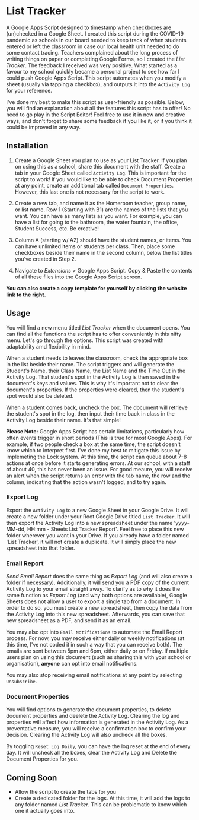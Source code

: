 # List Tracker
A Google Apps Script designed to timestamp when checkboxes are (un)checked in a Google Sheet. I created this script during the COVID-19 pandemic as schools in our board needed to keep track of when students entered or left the classroom in case our local health unit needed to do some contact tracing. Teachers complained about the long process of writing things on paper or completing Google Forms, so I created the *List Tracker*. The feedback I received was very positive. What started as a favour to my school quickly became a personal project to see how far I could push Google Apps Script. This script automates when you modify a sheet (usually via tapping a checkbox), and outputs it into the `Activity Log` for your reference.

I've done my best to make this script as user-friendly as possible. Below, you will find an explanation about all the features this script has to offer! No need to go play in the Script Editor! Feel free to use it in new and creative ways, and don't forget to share some feedback if you like it, or if you think it could be improved in any way.

## Installation

1. Create a Google Sheet you plan to use as your List Tracker. If you plan on using this as a school, share this document with the staff. Create a tab in your Google Sheet called `Activity Log`. This is important for the script to work! If you would like to be able to check Document Properties at any point, create an additional tab called `Document Properties`. However, this last one is not necessary for the script to work.

2. Create a new tab, and name it as the Homeroom teacher, group name, or list name. Row 1 (Starting with B1) are the names of the lists that you want. You can have as many lists as you want. For example, you can have a list for going to the bathroom, the water fountain, the office, Student Success, etc. Be creative!

3. Column A (starting w/ A2) should have the student names, or items. You can have unlimited items or students per class. Then, place some checkboxes beside their name in the second column, below the list titles you've created in Step 2.

4. Navigate to *Extensions* > Google Apps Script. Copy & Paste the contents of all these files into the Google Apps Script screen.

**You can also create a copy template for yourself by clicking the website link to the right.**

## Usage

You will find a new menu titled *List Tracker* when the document opens. You can find all the functions the script has to offer conveniently in this nifty menu. Let's go through the options. This script was created with adaptability amd flexibility in mind.

When a student needs to leaves the classroom, check the appropriate box in the list beside their name. The script triggers and will generate the Student's Name, their Class Name, the List Name and the Time Out in the Activity Log. That student's spot in the Activity Log is then saved in the document's keys and values. This is why it's important not to clear the document's properties. If the properties were cleared, then the student's spot would also be deleted.

When a student comes back, uncheck the box. The document will retrieve the student's spot in the log, then input their time back in class in the Activity Log beside their name. It's that simple!

**Please Note:** Google Apps Script has certain limitations, particularly how often events trigger in short periods (This is true for most Google Apps). For example, if two people check a box at the same time, the script doesn't know which to interpret first. I've done my best to mitigate this issue by implemeting the Lock system. At this time, the script can queue about 7-8 actions at once before it starts generating errors. At our school, with a staff of about 40, this has never been an issue. For good meaure, you will receive an alert when the script returns an error with the tab name, the row and the column, indicating that the action wasn't logged, and to try again.

### Export Log

Export the `Activity Log` to a new Google Sheet in your Google Drive. It will create a new folder under your Root Google Drive titled `List Tracker`. It will then export the Activity Log into a new spreadsheet under the name 'yyyy-MM-dd, HH:mm - Sheets List Tracker Report'. Feel free to place this new folder wherever you want in your Drive. 
If you already have a folder named 'List Tracker', it will not create a duplicate. It will simply place the new spreadsheet into that folder.

### Email Report

*Send Email Report* does the same thing as *Export Log* (and will also create a folder if necessary). Additionally, it will send you a PDF copy of the current Activity Log to your email straight away. To clarify as to why it does the same function as *Export Log* (and why both options are available), Google Sheets does not allow a user to export a single tab from a document. In order to do so, you must create a new spreadsheet, then copy the data from the Activity Log into this new spreadsheet. Afterwards, you can save that new spreadsheet as a PDF, and send it as an email.

You may also opt into `Email Notifications` to automate the Email Report process. For now, you may receive either daily or weekly notifications (at this time, I've not coded it in such a way that you can receive both). The emails are sent between 5pm and 6pm, either daily or on Friday. If multiple users plan on using this document (such as sharing this with your school or organisation), **anyone** can opt into email notifications.

You may also stop receiving email notifications at any point by selecting `Unsubscribe`.

### Document Properties

You will find options to generate the document properties, to delete document properties and deelete the Activity Log. Clearing the log and properties will affect how information is generated in the Activity Log. As a preventative measure, you will receive a confirmation box to confirm your decision. Clearing the Activity Log will also uncheck all the boxes.

By toggling `Reset Log Daily`, you can have the log reset at the end of every day. It will uncheck all the boxes, clear the Activity Log and Delete the Document Properties for you.

## Coming Soon

- Allow the script to create the tabs for you
- Create a dedicated folder for the logs. At this time, it will add the logs to any folder named *List Tracker*. This can be problematic to know which one it actually goes into.